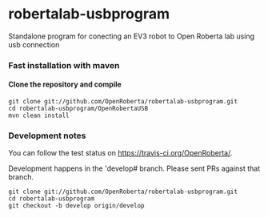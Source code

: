# robertalab-usbprogram
Standalone program for conecting an EV3 robot to Open Roberta lab using usb connection


### Fast installation with maven

#### Clone the repository and compile

    git clone git://github.com/OpenRoberta/robertalab-usbprogram.git
    cd robertalab-usbprogram/OpenRobertaUSB
    mvn clean install


### Development notes

You can follow the test status on https://travis-ci.org/OpenRoberta/.

Development happens in the 'develop# branch. Please sent PRs against that
branch.

    git clone git://github.com/OpenRoberta/robertalab-usbprogram.git
    cd robertalab-usbprogram
    git checkout -b develop origin/develop
